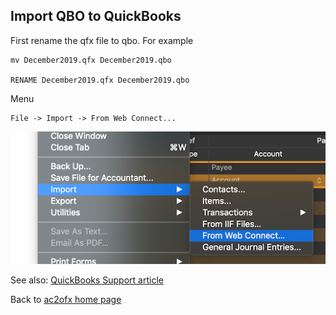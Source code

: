 ## Import QBO to QuickBooks

First rename the qfx file to qbo. For example
````
mv December2019.qfx December2019.qbo 

RENAME December2019.qfx December2019.qbo 
````

Menu

````
File -> Import -> From Web Connect...
````

![quickbooks-import.png](/quickbooks-import.png)

See also: [QuickBooks Support article](https://quickbooks.intuit.com/learn-support/en-us/import-transactions/manually-upload-transactions-into-quickbooks-online/00/187501)

Back to [ac2ofx home page](/ac2ofx/)
